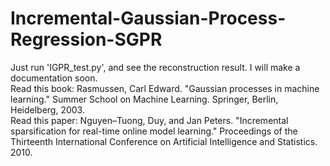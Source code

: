 # Incremental-Gaussian-Process-Regression-SGPR

Just run 'IGPR_test.py', and see the reconstruction result. I will make a documentation soon.  
Read this book: Rasmussen, Carl Edward. "Gaussian processes in machine learning." Summer School on Machine Learning. Springer, Berlin, Heidelberg, 2003.   
Read this paper: Nguyen–Tuong, Duy, and Jan Peters. "Incremental sparsification for real-time online model learning." Proceedings of the Thirteenth International Conference on Artificial Intelligence and Statistics. 2010.
